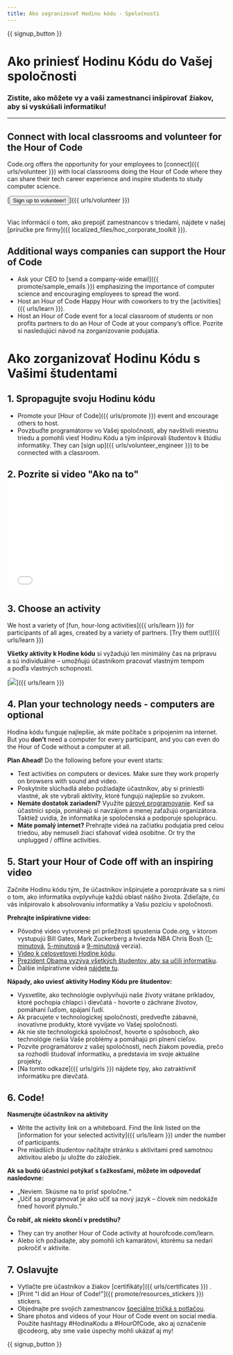 ```yaml
---
title: Ako zogranizovať Hodinu kódu - Spoločnosti
---
```


{{ signup_button }}

# Ako priniesť Hodinu Kódu do Vašej spoločnosti
### Zistite, ako môžete vy a vaši zamestnanci inšpirovať žiakov, aby si vyskúšali informatiku!

***

## Connect with local classrooms and volunteer for the Hour of Code
Code.org offers the opportunity for your employees to [connect]({{ urls/volunteer }}) with local classrooms doing the Hour of Code where they can share their tech career experience and inspire students to study computer science.

[<button>Sign up to volunteer!</button>]({{ urls/volunteer }})
<br>
<br>

Viac informácií o tom, ako prepojiť zamestnancov s triedami, nájdete v našej [príručke pre firmy]({{ localized_files/hoc_corporate_toolkit }}).

## Additional ways companies can support the Hour of Code

- Ask your CEO to [send a company-wide email]({{ promote/sample_emails }}) emphasizing the importance of computer science and encouraging employees to spread the word.
- Host an Hour of Code Happy Hour with coworkers to try the [activities]({{ urls/learn }}).
- Host an Hour of Code event for a local classroom of students or non profits partners to do an Hour of Code at your company’s office. Pozrite si nasledujúci návod na zorganizovanie podujatia.


# Ako zorganizovať Hodinu Kódu s Vašimi študentami

## 1. Spropagujte svoju Hodinu kódu
- Promote your [Hour of Code]({{ urls/promote }}) event and encourage others to host.
- Povzbuďte programátorov vo Vašej spoločnosti, aby navštívili miestnu triedu a pomohli viesť Hodinu Kódu a tým inšpirovali študentov k štúdiu informatiky. They can [sign up]({{ urls/volunteer_engineer }}) to be connected with a classroom.

## 2. Pozrite si video "Ako na to" <iframe width="500" height="255" src="//www.youtube.com/embed/SrnvvWDm73k" frameborder="0" allowfullscreen></iframe>

## 3. Choose an activity
We host a variety of [fun, hour-long activities]({{ urls/learn }}) for participants of all ages, created by a variety of partners. [Try them out!]({{ urls/learn }})

**Všetky aktivity k Hodine kódu** si vyžadujú len minimálny čas na prípravu a sú individuálne – umožňujú účastníkom pracovať vlastným tempom a podľa vlastných schopností.

[<img src="/images/fit-700/tutorials.png" />]({{ urls/learn }})

## 4. Plan your technology needs - computers are optional

Hodina kódu funguje najlepšie, ak máte počítače s pripojením na internet. But you **don’t** need a computer for every participant, and you can even do the Hour of Code without a computer at all.

**Plan Ahead!** Do the following before your event starts:

- Test activities on computers or devices. Make sure they work properly on browsers with sound and video.
- Poskytnite slúchadlá alebo požiadajte účastníkov, aby si priniestli vlastné, ak ste vybrali aktivity, ktoré fungujú najlepšie so zvukom.
- **Nemáte dostatok zariadení?** Využite [párové programovanie](https://www.youtube.com/watch?v=vgkahOzFH2Q). Keď sa účastníci spoja, pomáhajú si navzájom a menej zaťažujú organizátora. Taktiež uvidia, že informatika je spoločenská a podporuje spoluprácu.
- **Máte pomalý internet?** Prehrajte videá na začiatku podujatia pred celou triedou, aby nemuseli žiaci sťahovať videá osobitne. Or try the unplugged / offline activities.

## 5.  Start your Hour of Code off with an inspiring video
Začnite Hodinu kódu tým, že účastníkov inšpirujete a porozprávate sa s nimi o tom, ako informatika ovplyvňuje každú oblasť nášho života. Zdieľajte, čo vás inšpirovalo k absolvovaniu informatiky a Vašu pozíciu v spoločnosti.

**Prehrajte inšpiratívne video:**

- Pôvodné video vytvorené pri príležitosti spustenia Code.org, v ktorom vystupujú Bill Gates, Mark Zuckerberg a hviezda NBA Chris Bosh ([1-minutová](https://www.youtube.com/watch?v=qYZF6oIZtfc), [5-minutová](https://www.youtube.com/watch?v=nKIu9yen5nc) a [9-minutová](https://www.youtube.com/watch?v=dU1xS07N-FA) verzia).
- [Video k celosvetovej Hodine kódu](https://www.youtube.com/watch?v=KsOIlDT145A).
- [Prezident Obama vyzýva všetkých študentov, aby sa učili informatiku](https://www.youtube.com/watch?v=6XvmhE1J9PY).
- Ďalšie inšpiratívne videá [nájdete tu](https://www.youtube.com/playlist?list=PLzdnOPI1iJNfpD8i4Sx7U0y2MccnrNZuP).

**Nápady, ako uviesť aktivity Hodiny Kódu pre študentov:**

- Vysvetlite, ako technológie ovplyvňujú naše životy vrátane príkladov, ktoré pochopia chlapci i dievčatá - hovorte o záchrane životov, pomáhaní ľuďom, spájaní ľudí.
- Ak pracujete v technologickej spoločnosti, predveďte zábavné, inovatívne produkty, ktoré vyvíjate vo Vašej spoločnosti.
- Ak nie ste technologická spoločnosť, hovorte o spôsoboch, ako technológie riešia Vaše problémy a pomáhajú pri plnení cieľov.
- Pozvite programátorov z vašej spoločnosti, nech žiakom povedia, prečo sa rozhodli študovať informatiku, a predstavia im svoje aktuálne projekty.
- [Na tomto odkaze]({{ urls/girls }}) nájdete tipy, ako zatraktívniť informatiku pre dievčatá.

## 6. Code!
**Nasmerujte účastníkov na aktivity**

- Write the activity link on a whiteboard. Find the link listed on the [information for your selected activity]({{ urls/learn }}) under the number of participants.
- Pre mladších študentov načítajte stránku s aktivitami pred samotnou aktivitou alebo ju uložte do záložiek.

**Ak sa budú účastníci potýkať s ťažkosťami, môžete im odpovedať nasledovne:**

- „Neviem. Skúsme na to prísť spoločne.“
- „Učiť sa programovať je ako učiť sa nový jazyk – človek ním nedokáže hneď hovoriť plynulo.“

**Čo robiť, ak niekto skončí v predstihu?**

- They can try another Hour of Code activity at hourofcode.com/learn.
- Alebo ich požiadajte, aby pomohli ich kamarátovi, ktorému sa nedarí pokročiť v aktivite.

## 7. Oslavujte

- Vytlačte pre účastníkov a žiakov [certifikáty]({{ urls/certificates }}) .
- [Print "I did an Hour of Code!"]({{ promote/resources_stickers }}) stickers.
- Objednajte pre svojich zamestnancov [špeciálne tričká s potlačou](http://blog.code.org/post/132608499493/hour-of-code-shirts-and-more).
- Share photos and videos of your Hour of Code event on social media. Použite hashtagy #HodinaKodu a #HourOfCode, ako aj označenie @codeorg, aby sme vaše úspechy mohli ukázať aj my!

{{ signup_button }}
